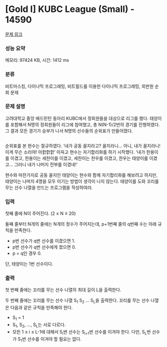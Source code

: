 # [Gold I] KUBC League (Small) - 14590 

[문제 링크](https://www.acmicpc.net/problem/14590) 

### 성능 요약

메모리: 97424 KB, 시간: 1412 ms

### 분류

비트마스킹, 다이나믹 프로그래밍, 비트필드를 이용한 다이나믹 프로그래밍, 외판원 순회 문제

### 문제 설명

<p>고려대학교 중앙 배드민턴 동아리 KUBC에서 정회원들을 대상으로 리그를 했다. 태양이를 포함해서 N명의 정회원들이 리그에 참여했고, 총 N(N-1)/2번의 경기를 진행하였다. 그 결과 모든 경기가 승부가 나서 N명의 선수들의 순위표가 만들어졌다.</p>

<p style="text-align: center;"><img alt="" src="https://onlinejudgeimages.s3-ap-northeast-1.amazonaws.com/problem/14590/result.png"></p>

<p>순위표를 본 현수는 절규하였다. ‘내가 공동 꼴지라고? 꼴지라니... 아니, 내가 꼴지라니! 이게 무슨 소리야! 아핡핡핡’ 이윽고 현수는 자기합리화를 하기 시작했다. ‘내가 한용이를 이겼고, 한용이는 세찬이를 이겼고, 세찬이는 찬우를 이겼고, 찬우는 태양이를 이겼고... 그러니 내가 나머지 전부를 이겼네!’</p>

<p>현수와 마찬가지로 공동 꼴지인 태양이는 현수와 함께 자기합리화를 해보려고 하지만, 태양이는 나머지 4명을 모두 이기는 방법이 생각이 나지 않는다. 태양이를 도와 꼬리를 무는 선수 나열을 만드는 프로그램을 작성하여라.</p>

### 입력 

 <p>첫째 줄에 N이 주어진다. (2 ≤ N ≤ 20)</p>

<p>둘째 줄부터 N개의 줄에는 N개의 정수가 주어지는데, p+1번째 줄의 q번째 수는 아래 규칙을 만족한다.</p>

<ul>
	<li>p번 선수가 q번 선수를 이겼으면 1.</li>
	<li>p번 선수가 q번 선수에게 졌으면 0.</li>
	<li>p = q인 경우 0.</li>
</ul>

<p>단, 태양이는 1번 선수이다.</p>

### 출력 

 <p>첫 번째 줄에는 꼬리를 무는 선수 나열의 최대 길이 L을 출력한다.</p>

<p>두 번째 줄에는 꼬리를 무는 선수 나열 S<sub>1</sub> S<sub>2</sub> … S<sub>L</sub>을 출력한다. 꼬리를 무는 선수 나열은 다음과 같은 규칙을 만족해야 한다.</p>

<ul>
	<li>S<sub>1</sub> = 1</li>
	<li>S<sub>1</sub>, S<sub>2</sub>, …, S<sub>L</sub>는 서로 다르다.</li>
	<li>모든 1 ≤ i ≤ L-1에 대해서 S<sub>i</sub>번 선수는 S<sub>i+1</sub>번 선수를 이겨야 한다. 다만, S<sub>L</sub>번 선수가 S<sub>1</sub>번 선수를 이겨야 할 필요는 없다.</li>
</ul>

